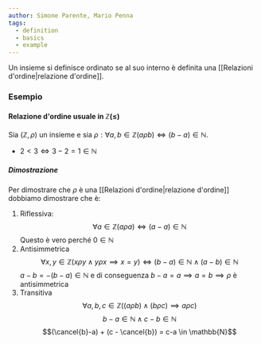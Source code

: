 ```yaml
---
author: Simone Parente, Mario Penna
tags:
  - definition
  - basics
  - example
---
```

Un insieme si definisce ordinato se al suo interno è definita una [[Relazioni d'ordine|relazione d'ordine]].
### Esempio
#### Relazione d'ordine usuale in $\mathbb{Z (\leq)}$
Sia $(\mathbb{Z}, \rho)$ un insieme e sia $\rho : \forall a,b \in \mathbb{Z} (a \rho b) \iff (b-a) \in \mathbb{N}$.
- $2<3 \iff 3-2=1 \in \mathbb{N}$
##### Dimostrazione
Per dimostrare che $\rho$ è una [[Relazioni d'ordine|relazione d'ordine]] dobbiamo dimostrare che è:
1. Riflessiva:
$$\forall a \in \mathbb{Z} (a\rho a) \iff (a-a) \in \mathbb{N}$$
	Questo è vero perché $0 \in \mathbb{N}$
2. Antisimmetrica
$$\forall x,y \in \mathbb{Z} (x \rho y \land y \rho x \implies x=y) \iff (b-a) \in \mathbb{N} \land (a-b) \in \mathbb{N}$$
$a- b = -(b-a) \in \mathbb{N}$ e di conseguenza $b-a = a \implies a=b \implies \rho \text{ è antisimmetrica}$
3. Transitiva
$$\forall a,b,c \in \mathbb{Z} ((a \rho b) \land (b \rho c) \implies a \rho c)$$
$$b-a \in \mathbb{N} \land c-b \in \mathbb{N}$$
$$(\cancel{b}-a) + (c - \cancel{b}) = c-a \in \mathbb{N}$$
